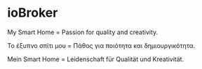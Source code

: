 # ioBroker
My Smart Home = Passion for quality and creativity.

Το έξυπνο σπίτι μου = Πάθος για ποιότητα και δημιουργικότητα.

Mein Smart Home = Leidenschaft für Qualität und Kreativität.
